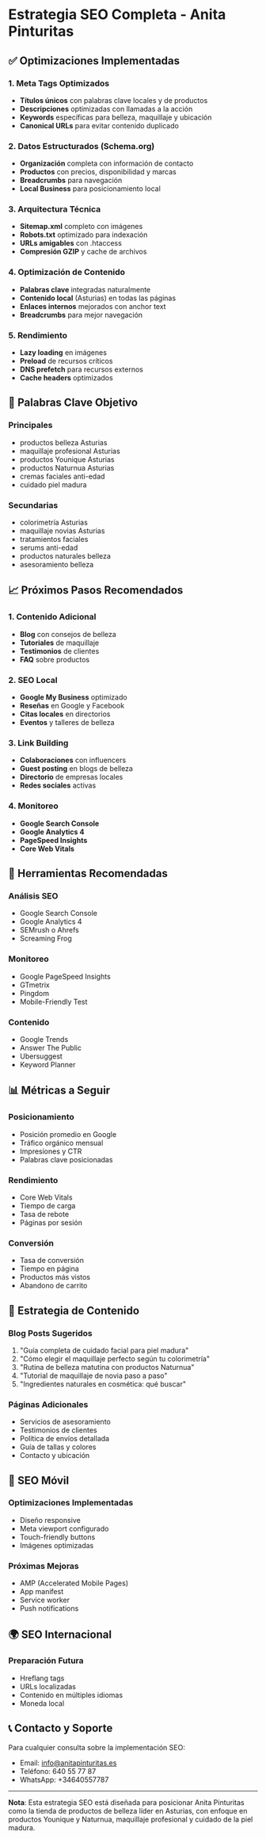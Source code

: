 # Estrategia SEO Completa - Anita Pinturitas

## ✅ Optimizaciones Implementadas

### 1. Meta Tags Optimizados
- **Títulos únicos** con palabras clave locales y de productos
- **Descripciones** optimizadas con llamadas a la acción
- **Keywords** específicas para belleza, maquillaje y ubicación
- **Canonical URLs** para evitar contenido duplicado

### 2. Datos Estructurados (Schema.org)
- **Organización** completa con información de contacto
- **Productos** con precios, disponibilidad y marcas
- **Breadcrumbs** para navegación
- **Local Business** para posicionamiento local

### 3. Arquitectura Técnica
- **Sitemap.xml** completo con imágenes
- **Robots.txt** optimizado para indexación
- **URLs amigables** con .htaccess
- **Compresión GZIP** y cache de archivos

### 4. Optimización de Contenido
- **Palabras clave** integradas naturalmente
- **Contenido local** (Asturias) en todas las páginas
- **Enlaces internos** mejorados con anchor text
- **Breadcrumbs** para mejor navegación

### 5. Rendimiento
- **Lazy loading** en imágenes
- **Preload** de recursos críticos
- **DNS prefetch** para recursos externos
- **Cache headers** optimizados

## 🎯 Palabras Clave Objetivo

### Principales
- productos belleza Asturias
- maquillaje profesional Asturias
- productos Younique Asturias
- productos Naturnua Asturias
- cremas faciales anti-edad
- cuidado piel madura

### Secundarias
- colorimetría Asturias
- maquillaje novias Asturias
- tratamientos faciales
- serums anti-edad
- productos naturales belleza
- asesoramiento belleza

## 📈 Próximos Pasos Recomendados

### 1. Contenido Adicional
- **Blog** con consejos de belleza
- **Tutoriales** de maquillaje
- **Testimonios** de clientes
- **FAQ** sobre productos

### 2. SEO Local
- **Google My Business** optimizado
- **Reseñas** en Google y Facebook
- **Citas locales** en directorios
- **Eventos** y talleres de belleza

### 3. Link Building
- **Colaboraciones** con influencers
- **Guest posting** en blogs de belleza
- **Directorio** de empresas locales
- **Redes sociales** activas

### 4. Monitoreo
- **Google Search Console**
- **Google Analytics 4**
- **PageSpeed Insights**
- **Core Web Vitals**

## 🔧 Herramientas Recomendadas

### Análisis SEO
- Google Search Console
- Google Analytics 4
- SEMrush o Ahrefs
- Screaming Frog

### Monitoreo
- Google PageSpeed Insights
- GTmetrix
- Pingdom
- Mobile-Friendly Test

### Contenido
- Google Trends
- Answer The Public
- Ubersuggest
- Keyword Planner

## 📊 Métricas a Seguir

### Posicionamiento
- Posición promedio en Google
- Tráfico orgánico mensual
- Impresiones y CTR
- Palabras clave posicionadas

### Rendimiento
- Core Web Vitals
- Tiempo de carga
- Tasa de rebote
- Páginas por sesión

### Conversión
- Tasa de conversión
- Tiempo en página
- Productos más vistos
- Abandono de carrito

## 🚀 Estrategia de Contenido

### Blog Posts Sugeridos
1. "Guía completa de cuidado facial para piel madura"
2. "Cómo elegir el maquillaje perfecto según tu colorimetría"
3. "Rutina de belleza matutina con productos Naturnua"
4. "Tutorial de maquillaje de novia paso a paso"
5. "Ingredientes naturales en cosmética: qué buscar"

### Páginas Adicionales
- Servicios de asesoramiento
- Testimonios de clientes
- Política de envíos detallada
- Guía de tallas y colores
- Contacto y ubicación

## 📱 SEO Móvil

### Optimizaciones Implementadas
- Diseño responsive
- Meta viewport configurado
- Touch-friendly buttons
- Imágenes optimizadas

### Próximas Mejoras
- AMP (Accelerated Mobile Pages)
- App manifest
- Service worker
- Push notifications

## 🌍 SEO Internacional

### Preparación Futura
- Hreflang tags
- URLs localizadas
- Contenido en múltiples idiomas
- Moneda local

## 📞 Contacto y Soporte

Para cualquier consulta sobre la implementación SEO:
- Email: info@anitapinturitas.es
- Teléfono: 640 55 77 87
- WhatsApp: +34640557787

---

**Nota**: Esta estrategia SEO está diseñada para posicionar Anita Pinturitas como la tienda de productos de belleza líder en Asturias, con enfoque en productos Younique y Naturnua, maquillaje profesional y cuidado de la piel madura.















